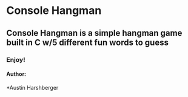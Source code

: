 # Console Hangman
## Console Hangman is a simple hangman game built in C w/5 different fun words to guess 
### Enjoy!

#### Author:
*Austin Harshberger